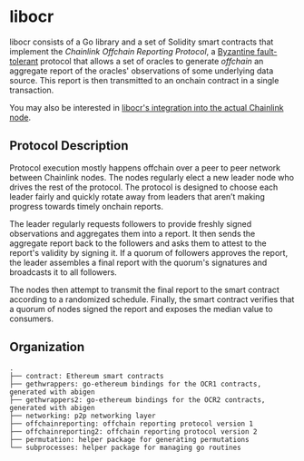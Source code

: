 # libocr

libocr consists of a Go library and a set of Solidity smart contracts that implement the *Chainlink Offchain Reporting Protocol*, a [Byzantine fault-tolerant](https://en.wikipedia.org/wiki/Byzantine_fault) protocol that allows a set of oracles to generate *offchain* an aggregate report of the oracles' observations of some underlying data source. This report is then transmitted to an onchain contract in a single transaction.

You may also be interested in [libocr's integration into the actual Chainlink node](https://github.com/smartcontractkit/chainlink/tree/develop/core/services/offchainreporting).


## Protocol Description

Protocol execution mostly happens offchain over a peer to peer network between Chainlink nodes. The nodes regularly elect a new leader node who drives the rest of the protocol. The protocol is designed to choose each leader fairly and quickly rotate away from leaders that aren’t making progress towards timely onchain reports.

The leader regularly requests followers to provide freshly signed observations and aggregates them into a report. It then sends the aggregate report back to the followers and asks them to attest to the report's validity by signing it. If a quorum of followers approves the report, the leader assembles a final report with the quorum's signatures and broadcasts it to all followers.

The nodes then attempt to transmit the final report to the smart contract according to a randomized schedule. Finally, the smart contract verifies that a quorum of nodes signed the report and exposes the median value to consumers.


## Organization
```
.
├── contract: Ethereum smart contracts
├── gethwrappers: go-ethereum bindings for the OCR1 contracts, generated with abigen
├── gethwrappers2: go-ethereum bindings for the OCR2 contracts, generated with abigen
├── networking: p2p networking layer
├── offchainreporting: offchain reporting protocol version 1
├── offchainreporting2: offchain reporting protocol version 2
├── permutation: helper package for generating permutations
└── subprocesses: helper package for managing go routines
```
